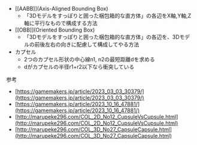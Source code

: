 - [[AABB]](Axis-Aligned Bounding Box)
	- 「3Dモデルをすっぽりと囲った梱包箱的な直方体」の各辺をX軸,Y軸,Z軸に平行なもので構成する方法
- [[OBB]](Oriented Bounding Box)
	- 「3Dモデルをすっぽりと囲った梱包箱的な直方体」の各辺を、3Dモデルの前後左右の向きに配慮して構成してやる方法
- カプセル
	- 2つのカプセル形状の中心線n1, n2の最短距離dを求める
	- dがカプセルの半径r1+r2以下なら衝突している

参考
- [https://gamemakers.jp/article/2023_03_03_30379/](https://gamemakers.jp/article/2023_03_03_30379/)
- [https://gamemakers.jp/article/2023_10_16_47881/](https://gamemakers.jp/article/2023_10_16_47881/)
- [http://marupeke296.com/COL_2D_No12_CupsuleVsCupsule.html](http://marupeke296.com/COL_2D_No12_CupsuleVsCupsule.html)
- [http://marupeke296.com/COL_3D_No27_CapsuleCapsule.html](http://marupeke296.com/COL_3D_No27_CapsuleCapsule.html)
